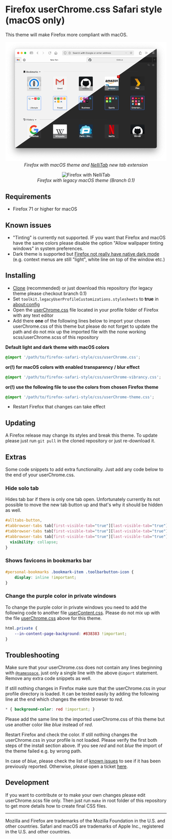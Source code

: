 # Firefox userChrome.css Safari style (macOS only)

This theme will make Firefox more compliant with macOS.

<p align="center"><img alt="Firefox with NelliTab" src="https://raw.githubusercontent.com/ideaweb/firefox-safari-style/master/img/preview.png"/><br/><i>Firefox with macOS theme and <a href="https://nellitab.io">NelliTab</a> new tab extension</i></p>

<p align="center"><img alt="Firefox with NelliTab" src="https://raw.githubusercontent.com/ideaweb/firefox-safari-style/master/img/preview-legacy.png"/><br/><i>Firefox with legacy macOS theme (Branch 0.1)</i></p>

## Requirements

*  Firefox 71 or higher for macOS

## Known issues

* "Tinting" is currently not supported. IF you want that Firefox and macOS have the same colors please disable the option "Allow wallpaper tinting windows" in system preferences.
* Dark theme is supported but [Firefox not really have native dark mode](https://bugzilla.mozilla.org/buglist.cgi?quicksearch=dark%20mode%20macos) (e.g. context menus are still "light", white line on top of the window etc.)

## Installing

* [Clone](https://help.github.com/en/github/creating-cloning-and-archiving-repositories/cloning-a-repository) (recommended) or just download this repository (for legacy theme please checkout branch 0.1)
* Set ```toolkit.legacyUserProfileCustomizations.stylesheets``` to **true** in [about:config](https://support.mozilla.org/en-US/kb/about-config-editor-firefox)
* Open the [userChrome.css](http://kb.mozillazine.org/index.php?title=UserChrome.css&printable=yes) file located in your profile folder of Firefox with any text editor
* Add there **one** of the following lines below to import your chosen userChrome.css of this theme but please do not forget to update the path and do not mix up the imported file with the none working scss/userChrome.scss of this repository

**Default light and dark theme with macOS colors**

```css
@import '/path/to/firefox-safari-style/css/userChrome.css';
```

**or(!) for macOS colors with enabled transparency / blur effect**

```css
@import '/path/to/firefox-safari-style/css/userChrome-vibrancy.css';
```

**or(!) use the following file to use the colors from chosen Firefox theme**

```css
@import '/path/to/firefox-safari-style/css/userChrome-theme.css';
```

* Restart Firefox that changes can take effect

## Updating

A Firefox release may change its styles and break this theme. To update please just run `git pull` in the cloned repository or just re-download it.

## Extras

Some code snippets to add extra functionality. Just add any code below to the end of your userChrome.css.

### Hide solo tab

Hides tab bar if there is only one tab open. Unfortunately currently its not possible to move the new tab button up and that's why it should be hidden as well.

```css
#alltabs-button,
#tabbrowser-tabs tab[first-visible-tab="true"][last-visible-tab="true"]:not([pinned]),
#tabbrowser-tabs tab[first-visible-tab="true"][last-visible-tab="true"]:not([pinned]) ~ toolbarbutton,
#tabbrowser-tabs tab[first-visible-tab="true"][last-visible-tab="true"]:not([pinned]) ~ #tabbrowser-arrowscrollbox-periphery {
  visibility: collapse;
}
```

### Shows favicons in bookmarks bar

```css
#personal-bookmarks .bookmark-item .toolbarbutton-icon {
    display: inline !important;
}
```

### Change the purple color in private windows

To change the purple color in private windows you need to add the following code to another file [userContent.css](http://kb.mozillazine.org/index.php?title=userContent.css&printable=yes). Please do not mix up with the file [userChrome.css](http://kb.mozillazine.org/index.php?title=UserChrome.css&printable=yes) above for this theme. 

```css
html.private {
    --in-content-page-background: #838383 !important;
}
```

## Troubleshooting

Make sure that your userChrome.css does not contain any lines beginning with [`@namespace`](https://github.com/ideaweb/firefox-safari-style/issues/3), just only a single line with the above `@import` statement. Remove any extra code snippets as well.

If still nothing changes in Firefox make sure that the userChrome.css in your profile directory is loaded. It can be tested easily by adding the following line at the end which changes the entire browser to _red_.

```css
* { background-color: red !important; }
```

Please add the same line to the imported userChrome.css of this theme but use another color like _blue_ instead of _red_.

Restart Firefox and check the color. If still nothing changes the userChrome.css in your profile is not loaded. Please verify the first both steps of the install section above. If you see _red_ and not _blue_ the import of the theme failed e.g. by wrong path.

In case of _blue_, please check the list of [known issues](https://github.com/ideaweb/firefox-safari-style/issues) to see if it has been previously reported. Otherwise, please open a ticket [here](https://github.com/ideaweb/firefox-safari-style/issues). 

## Development

If you want to contribute or to make your own changes please edit userChrome.scss file only. Then just run `make` in root folder of this repository to get more details how to create final CSS files.

---

Mozilla and Firefox are trademarks of the Mozilla Foundation in the U.S. and other countries. 
Safari and macOS are trademarks of Apple Inc., registered in the U.S. and other countries.


